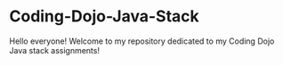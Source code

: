 # Coding-Dojo-Java-Stack
Hello everyone! Welcome to my repository dedicated to my Coding Dojo Java stack assignments!
